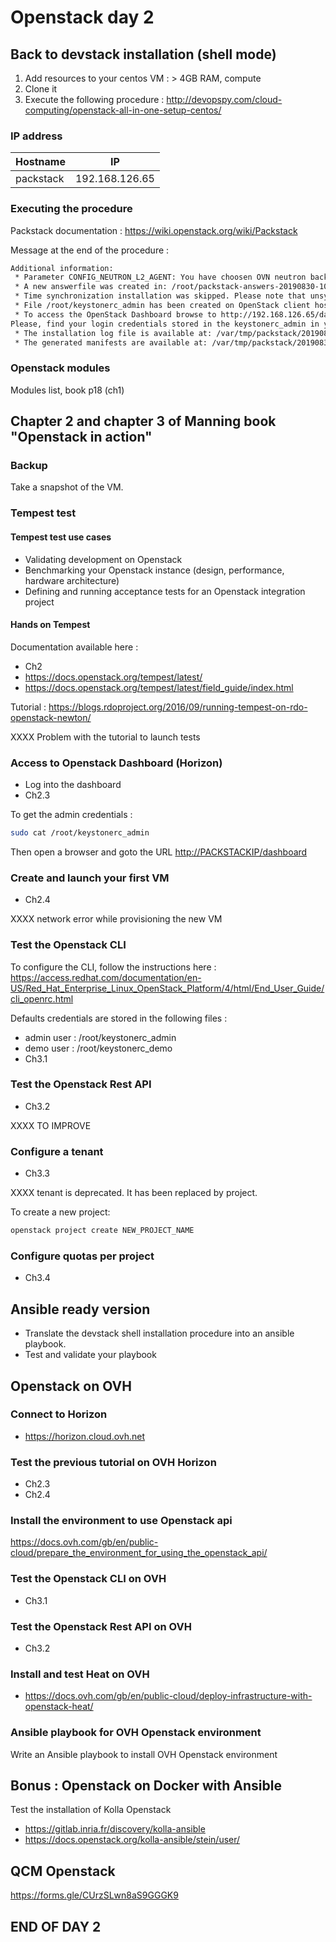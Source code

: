 # Openstack day 2

## Back to devstack installation (shell mode)

1. Add resources to your centos VM : > 4GB RAM, compute
2. Clone it
3. Execute the following procedure : <http://devopspy.com/cloud-computing/openstack-all-in-one-setup-centos/>

### IP address

| Hostname | IP |
|------|-----|
| packstack | 192.168.126.65 |

### Executing the procedure

Packstack documentation : <https://wiki.openstack.org/wiki/Packstack>

Message at the end of the procedure :

```bash
Additional information:
 * Parameter CONFIG_NEUTRON_L2_AGENT: You have choosen OVN neutron backend. Note that this backend does not support LBaaS, VPNaaS or FWaaS services. Geneve will be used as encapsulation method for tenant networks
 * A new answerfile was created in: /root/packstack-answers-20190830-100934.txt
 * Time synchronization installation was skipped. Please note that unsynchronized time on server instances might be problem for some OpenStack components.
 * File /root/keystonerc_admin has been created on OpenStack client host 192.168.126.65. To use the command line tools you need to source the file.
 * To access the OpenStack Dashboard browse to http://192.168.126.65/dashboard .
Please, find your login credentials stored in the keystonerc_admin in your home directory.
 * The installation log file is available at: /var/tmp/packstack/20190830-100933-4TP3Ag/openstack-setup.log
 * The generated manifests are available at: /var/tmp/packstack/20190830-100933-4TP3Ag/manifests
```

### Openstack modules

Modules list, book p18 (ch1)

## Chapter 2 and chapter 3 of Manning book "Openstack in action"

### Backup

Take a snapshot of the VM.

### Tempest test

#### Tempest test use cases

+ Validating development on Openstack
+ Benchmarking your Openstack instance (design, performance, hardware architecture)
+ Defining and running acceptance tests for an Openstack integration project

#### Hands on Tempest

Documentation available here :

+ Ch2
+ <https://docs.openstack.org/tempest/latest/>
+ <https://docs.openstack.org/tempest/latest/field_guide/index.html>

Tutorial : <https://blogs.rdoproject.org/2016/09/running-tempest-on-rdo-openstack-newton/>

XXXX Problem with the tutorial to launch tests

### Access to Openstack Dashboard (Horizon)

+ Log into the dashboard
+ Ch2.3

To get the admin credentials :

```bash
sudo cat /root/keystonerc_admin
```

Then open a browser and goto the URL <http://PACKSTACKIP/dashboard>

### Create and launch your first VM

+ Ch2.4

XXXX network error while provisioning the new VM

### Test the Openstack CLI

To configure the CLI, follow the instructions here : <https://access.redhat.com/documentation/en-US/Red_Hat_Enterprise_Linux_OpenStack_Platform/4/html/End_User_Guide/cli_openrc.html>

Defaults credentials are stored in the following files :

+ admin user : /root/keystonerc_admin
+ demo user : /root/keystonerc_demo
+ Ch3.1

### Test the Openstack Rest API

+ Ch3.2

XXXX TO IMPROVE

### Configure a tenant

+ Ch3.3

XXXX tenant is deprecated. It has been replaced by project.

To create a new project:

```bash
openstack project create NEW_PROJECT_NAME
```

### Configure quotas per project

+ Ch3.4

## Ansible ready version

+ Translate the devstack shell installation procedure into an ansible playbook.
+ Test and validate your playbook

## Openstack on OVH

### Connect to Horizon

+ <https://horizon.cloud.ovh.net>

### Test the previous tutorial on OVH Horizon

+ Ch2.3
+ Ch2.4

### Install the environment to use Openstack api

<https://docs.ovh.com/gb/en/public-cloud/prepare_the_environment_for_using_the_openstack_api/>

### Test the Openstack CLI on OVH

+ Ch3.1

### Test the Openstack Rest API on OVH

+ Ch3.2

### Install and test Heat on OVH

+ <https://docs.ovh.com/gb/en/public-cloud/deploy-infrastructure-with-openstack-heat/>

### Ansible playbook for OVH Openstack environment

Write an Ansible playbook to install OVH Openstack environment

## Bonus : Openstack on Docker with Ansible

Test the installation of Kolla Openstack

+ <https://gitlab.inria.fr/discovery/kolla-ansible>
+ <https://docs.openstack.org/kolla-ansible/stein/user/>

## QCM Openstack

<https://forms.gle/CUrzSLwn8aS9GGGK9>

## END OF DAY 2
